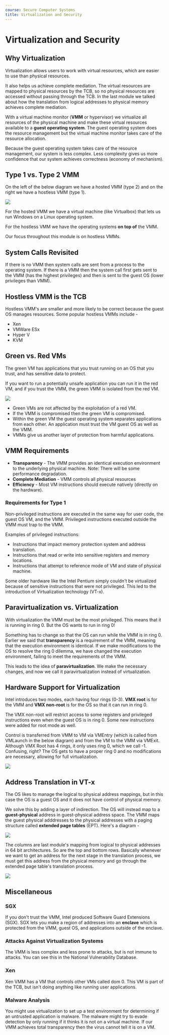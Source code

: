 ```yaml
---
course: Secure Computer Systems
title: Virtualization and Security
---
```


# Virtualization and Security

## Why Virtualization

Virtualization allows users to work with virtual resources, which are easier to use than physical resources.

It also helps us achieve complete mediation. The virtual resources are mapped to physical resources by the TCB, so no physical resources are accessed without passing through the TCB. In the last module we talked about how the translation from logical addresses to physical memory achieves complete mediation.

With a virtual machine monitor \(**VMM** or hypervisor\) we virtualize all resources of the physical machine and make these virtual resources available to a **guest operating system**. The guest operating system does the resource management but the virtual machine monitor takes care of the resource allocation.

Because the guest operating system takes care of the resource management, our system is less complex. Less complexity gives us more confidence that our system achieves correctness \(economy of mechanism\).

## Type 1 vs. Type 2 VMM

On the left of the below diagram we have a hosted VMM \(type 2\) and on the right we have a hostless VMM \(type 1\).

![](https://assets.omscs-notes.com/images/notes/secure-computer-systems/module4/hostedvshostless.png)

For the hosted VMM we have a virtual machine \(like Virtualbox\) that lets us run Windows on a Linux operating system.

For the hostless VMM we have the operating systems **on top of** the VMM.

Our focus throughout this module is on hostless VMMs.

## System Calls Revisited

If there is no VMM then system calls are sent from a process to the operating system. If there is a VMM then the system call first gets sent to the VMM \(has the highest privileges\) and then is sent to the guest OS \(lower privileges than VMM\).

## Hostless VMM is the TCB

Hostless VMM's are smaller and more likely to be correct because the guest OS manages resources. Some popular hostless VMMs include -

- Xen
- VMWare ESx
- Hyper V
- KVM

## Green vs. Red VMs

The green VM has applications that you trust running on an OS that you trust, and has sensitive data to protect.

If you want to run a potentially unsafe application you can run it in the red VM, and if you trust the VMM, the green VMM is isolated from the red VM.

![](https://assets.omscs-notes.com/images/notes/secure-computer-systems/module4/greenvsred.png)

- Green VMs are not affected by the exploitation of a red VM.
- If the VMM is compromised then the green VM is compromised.
- Within the green VM the guest operating system separates applications from each other. An application must trust the VM guest OS as well as the VMM.
- VMMs give us another layer of protection from harmful applications.

## VMM Requirements

- **Transparency** - The VMM provides an identical execution environment to the underlying physical machine. Note: There will be some performance degradation.
- **Complete Mediation** - VMM controls all physical resources
- **Efficiency** - Most VM instructions should execute natively \(directly on the hardware\).

### Requirements for Type 1

Non-privileged instructions are executed in the same way for user code, the guest OS VM, and the VMM. Privileged instructions executed outside the VMM must trap to the VMM.

Examples of privileged instructions:

- Instructions that impact memory protection system and address translation.
- Instructions that read or write into sensitive registers and memory locations.
- Instructions that attempt to reference mode of VM and state of physical machine.

Some older hardware like the Intel Pentium simply couldn't be virtualized because of sensitive instructions that were not privileged. This led to the introduction of Virtualization technology \(VT-x\).

## Paravirtualization vs. Virtualization

With virtualization the VMM must be the most privileged. This means that it is running in ring 0. But the OS wants to run in ring 0!

Something has to change so that the OS can run while the VMM is in ring 0. Earlier we said that **transparency** is a requirement of the VMM, meaning that the execution environment is identical. If we make modifications to the OS to resolve the ring 0 dilemma, we have changed the execution environment, failing to meet the requirements of the VMM.

This leads to the idea of **paravirtualization**. We make the necessary changes, and now we call it paravirtualization instead of virtualization.

## Hardware Support for Virtualization

Intel introduces two modes, each having four rings \(0-3\). **VMX root** is for the VMM and **VMX non-root** is for the OS so that it can run in ring 0.

The VMX non-root will restrict access to some registers and privileged instructions even when the guest OS is in ring 0. Some new instructions were added for root mode as well.

Control is transferred from VMM to VM via VMEntry \(which is called from VMLaunch in the below diagram\) and from the VM to the VMM via VMExit. Although VMX Root has 4 rings, it only uses ring 0, which we call -1. Confusing, right? The OS gets to have a proper ring 0 and no modifications are necessary, allowing for full virtualization.

![](https://assets.omscs-notes.com/images/notes/secure-computer-systems/module4/privilege-rings.png)

## Address Translation in VT-x

The OS likes to manage the logical to physical address mappings, but in this case the OS is a guest OS and it does not have control of physical memory.

We solve this by adding a layer of indirection. The OS will instead map to a **guest-physical** address in guest-physical address space. The VMM maps the guest physical adddresses to the physical addresses with a paging structure called **extended page tables** \(EPT\). Here's a diagram -

![](https://assets.omscs-notes.com/images/notes/secure-computer-systems/module4/guest-physical.png)

The columns are last module's mapping from logical to physical addresses in 64 bit architectures. So are the top and bottom rows. Basically whenever we want to get an address for the next stage in the translation process, we must get this address from the physical memory and go through the extended page table's translation process.

![](https://assets.omscs-notes.com/images/notes/secure-computer-systems/module4/ept.png)

## Miscellaneous

### SGX

If you don't trust the VMM, Intel produced Software Guard Extensions \(SGX\). SGX lets you make a region of addresses into an **enclave** which is protected from the VMM, guest OS, and applications outside of the enclave.

### Attacks Against Virtualization Systems

The VMM is less complex and less prone to attacks, but is not immune to attacks. You can see this in the National Vulnerability Database.

### Xen

Xen VMM has a VM that controls other VMs called dom 0. This VM is part of the TCB, but isn't doing anything like running user applications.

### Malware Analysis

You might use virtualization to set up a test environment for determining if an untrusted application is malware. The malware might try to evade detection by only running if it thinks it is not on a virtual machine. If our VMM achieves total transparency then the virus cannot tell it is on a VM.
